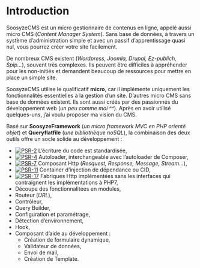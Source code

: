 ﻿# Introduction

SoosyzeCMS est un micro gestionnaire de contenus en ligne, appelé aussi micro CMS (*Content Manager System*).
Sans base de données, à travers un système d’administration simple et avec un passif d’apprentissage quasi nul, vous pourrez créer votre site facilement.

De nombreux CMS existent (*Wordpress, Joomla, Drupal, Ez-publich, Spip…*), souvent très complexes. Ils peuvent être difficiles à appréhender pour les non-initiés et demandent beaucoup de ressources pour mettre en place un simple site.

SoosyzeCMS utilise le qualificatif **micro**, car il implémente uniquement les fonctionnalités essentielles à la gestion d’un site. D’autres micro CMS sans base de données existent. Ils sont aussi créés par des passionnés du développement web (*un peu comme moi ^^*). Après en avoir utilisé quelques-uns, j’ai voulu proposer ma vision du CMS. 

Basé sur **SoosyzeFramework** (*un micro framework MVC en PHP orienté objet*) et **Queryflatfile** (*une bibliothèque noSQL*), la combinaison des deux outils offre un socle solide au développement :

* [![PSR-2](https://img.shields.io/badge/PSR-2-yellow.svg)](https://www.php-fig.org/psr/psr-2 "Coding Style Guide") L’écriture du code est standardisée,
* [![PSR-4](https://img.shields.io/badge/PSR-4-yellow.svg)](https://www.php-fig.org/psr/psr-4 "Autoloading Standard") Autoloader, interchangeable avec l’autoloader de Composer,
* [![PSR-7](https://img.shields.io/badge/PSR-7-yellow.svg)](https://www.php-fig.org/psr/psr-7 "HTTP Message Interface") Composant Http (*Resquest, Response, Message, Stream…*),
* [![PSR-11](https://img.shields.io/badge/PSR-11-yellow.svg)](https://www.php-fig.org/psr/psr-11 "Container Interface") Container d’injection de dépendance ou CID,
* [![PSR-17](https://img.shields.io/badge/PSR-17-yellow.svg)](https://www.php-fig.org/psr/psr-17 "HTTP Factories") Fabriques Http implémentées sans les interfaces qui contraignent les implémentations à PHP7,
* Découpe des fonctionnalitées en modules,
* Routeur (*URL*),
* Contrôleur,
* Query Builder,
* Configuration et paramétrage,
* Détection d’environnement,
* Hook,
* Composant d’aide au développement :
    * Création de formulaire dynamique,
    * Validateur de données,
    * Envoi de mail,
    * Création de Template.